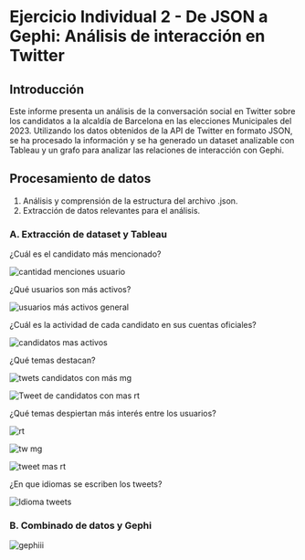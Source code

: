 # Ejercicio Individual 2 - De JSON a Gephi: Análisis de interacción en Twitter

## Introducción

Este informe presenta un análisis de la conversación social en Twitter sobre los candidatos a la alcaldía de Barcelona en las elecciones Municipales del 2023. Utilizando los datos obtenidos de la API de Twitter en formato JSON, se ha procesado la información y se ha generado un dataset analizable con Tableau y un grafo para analizar las relaciones de interacción con Gephi.

## Procesamiento de datos

1. Análisis y comprensión de la estructura del archivo .json.
2. Extracción de datos relevantes para el análisis.

### A. Extracción de dataset y Tableau

¿Cuál es el candidato más mencionado?

![cantidad menciones usuario](https://user-images.githubusercontent.com/116378134/235542453-767e88ef-c6db-4c70-a616-5e72eb572ad6.PNG)


¿Qué usuarios son más activos?

![usuarios más activos general](https://user-images.githubusercontent.com/116378134/235542471-8c27aae2-8e2d-4e92-8399-7423d81e4397.PNG)



¿Cuál es la actividad de cada candidato en sus cuentas oficiales? 

![candidatos mas activos](https://user-images.githubusercontent.com/116378134/235545054-5db2ba92-0f54-4853-973a-8c47cb8ab68a.PNG)


¿Qué temas destacan?

![twets candidatos con más mg](https://user-images.githubusercontent.com/116378134/235547173-1af8f803-ef48-4f64-8399-7601ea1eb5ec.PNG)

![Tweet de candidatos con mas rt](https://user-images.githubusercontent.com/116378134/235547455-d1eeea11-709d-4ffa-a7f3-fc161075e441.PNG)



¿Qué temas despiertan más interés entre los usuarios?

![rt](https://user-images.githubusercontent.com/116378134/235543619-37ff62fc-dd1f-47c8-93dd-693afc059331.PNG)

![tw mg](https://user-images.githubusercontent.com/116378134/235543635-93b7c54f-4789-4dfa-b936-c311fbfb2cf9.PNG)

![tweet mas rt](https://user-images.githubusercontent.com/116378134/235547593-2c812611-e9ca-4aca-9c50-80093a0fe011.PNG)


¿En que idiomas se escriben los tweets?

![Idioma tweets](https://user-images.githubusercontent.com/116378134/235542425-9cbd17c0-745d-4b29-836f-152f89ea1ca3.PNG)


### B. Combinado de datos y Gephi

![gephiii](https://user-images.githubusercontent.com/116378134/235545785-efb50f76-d011-47fd-8dc8-028d3c84dd34.PNG)


